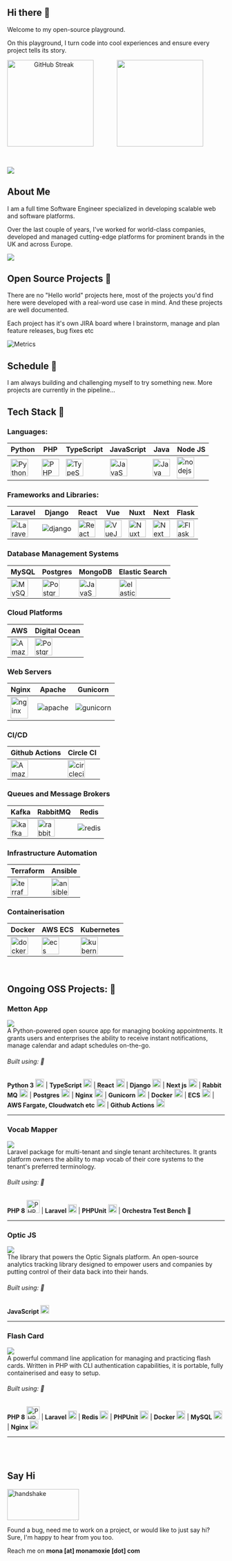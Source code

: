 ## Hi there 👋

Welcome to my open-source playground. 

On this playground, I turn code into cool experiences and ensure every project tells its story.

<div align="center" style="margin-bottom:30px">

<a href="https://github.com/Monamoxie">
<img height=200 align="center" src="https://media.giphy.com/media/v1.Y2lkPTc5MGI3NjExZmg5MmZiNmxxb3phZHE1aWtucmt2ZWQzY3pjYzgzd3dhNHo1dm5tNiZlcD12MV9pbnRlcm5hbF9naWZfYnlfaWQmY3Q9Zw/qgQUggAC3Pfv687qPC/giphy.gif" />
</a>

<a href="https://github.com/Monamoxie">
 <img height=200 align="left"  src="https://streak-stats.demolab.com?user=monamoxie&theme=whatsapp-light2" alt="GitHub Streak" />
</a>
<a href="https://git.io/streak-stats"></a>
</div>

<br/> 
<a href="https://visitorbadge.io/status?path=https%3A%2F%2Fgithub.com%2FMonamoxie"><img src="https://api.visitorbadge.io/api/visitors?path=https%3A%2F%2Fgithub.com%2FMonamoxie&labelColor=%23bbaa66&countColor=%23263759" /></a>

## About Me
I am a full time Software Engineer specialized in developing scalable web and software platforms. 

Over the last couple of years, I've worked for world-class companies, developed and managed cutting-edge platforms for prominent brands in the UK and across Europe.


![](./profile-3d-contrib/profile-green-animate.svg)

## Open Source Projects 🥇
There are no "Hello world" projects here, most of the projects you'd find here were developed with a real-word use case in mind. And these projects are well documented. 

Each project has it's own JIRA board where I brainstorm, manage and plan feature releases, bug fixes etc

![Metrics](/metrics.plugin.isocalendar.fullyear.svg)

## Schedule 🌟
I am always building and challenging myself to try something new. More projects are currently in the pipeline...

## Tech Stack 🥇
<div>

### Languages:
| Python   | PHP      | TypeScript | JavaScript | Java | Node JS
|----------|----------|------------|------------|------|----|
|  <img src="https://techstack-generator.vercel.app/python-icon.svg" title="Python" alt="Python" width="40" height="40"/> |  <img src="https://raw.githubusercontent.com/devicons/devicon/master/icons/php/php-original.svg" height="40" title="PHP" alt="PHP" width="40"/> |  <img src="https://raw.githubusercontent.com/devicons/devicon/master/icons/typescript/typescript-original.svg" title="TypeScript" alt="TypeScript" width="40" height="40"/>|  <img src="https://raw.githubusercontent.com/devicons/devicon/master/icons/javascript/javascript-original.svg" title="JavaScript" alt="JavaScript" width="40" height="40"/>|<img src="https://raw.githubusercontent.com/devicons/devicon/master/icons/java/java-original.svg" title="Java" alt="Java" width="40" height="40"/> | <img src="https://raw.githubusercontent.com/devicons/devicon/master/icons/nodejs/nodejs-plain-wordmark.svg" title="nodejs" alt="nodejs"  width="40" height="50"/> |

### Frameworks and Libraries:
| Laravel   | Django      | React | Vue | Nuxt | Next | Flask |
|----------|----------|------------|------------|------| ----| ---|
|  <img src="https://raw.githubusercontent.com/devicons/devicon/master/icons/laravel/laravel-original.svg" title="Laravel" alt="Laravel" width="40" height="40"/> |  <img src="https://raw.githubusercontent.com/devicons/devicon/master/icons/django/django-plain-wordmark.svg" title="django" alt="django" />  |  <img src="https://raw.githubusercontent.com/devicons/devicon/master/icons/react/react-original.svg" title="React" alt="React" width="40" height="40"/>| <img src="https://raw.githubusercontent.com/devicons/devicon/master/icons/vuejs/vuejs-original.svg" title="VueJs" alt="VueJs"   width="40" height="40"/> | <img src="https://raw.githubusercontent.com/devicons/devicon/master/icons/nuxtjs/nuxtjs-original.svg" title="Nuxt" alt="Nuxt" width="40" height="40"/> |<img src="https://raw.githubusercontent.com/devicons/devicon/master/icons/nextjs/nextjs-original.svg" title="Next" alt="Next" width="40" height="40"/> |<img src="https://raw.githubusercontent.com/devicons/devicon/master/icons/flask/flask-original.svg" title="Flask" alt="Flask" width="40" height="40"/> | 

 ### Database Management Systems
| MySQL   | Postgres      | MongoDB | Elastic Search |
|----------|----------|------------|------------|
|  <img src="https://techstack-generator.vercel.app/mysql-icon.svg" title="MySQL" alt="MySQL"  width="40" height="40"/> | <img src="https://raw.githubusercontent.com/devicons/devicon/master/icons/postgresql/postgresql-original.svg" title="PostgresSql" alt="PostgreSql"  width="40" height="40"/> | <img src="https://raw.githubusercontent.com/devicons/devicon/master/icons/mongodb/mongodb-original.svg" title="JavaScript" alt="JavaScript" width="40" height="40"/>| <img src="https://raw.githubusercontent.com/devicons/devicon/master/icons/elasticsearch/elasticsearch-original.svg" title="elasticsearch" alt="elasticsearch"  width="40" height="40"/> |

### Cloud Platforms 
| AWS   | Digital Ocean   
|----------|----------|
|  <img src="https://raw.githubusercontent.com/devicons/devicon/master/icons/amazonwebservices/amazonwebservices-original-wordmark.svg" title="Amazon Web Services" alt="Amazon Web Services"  width="40" height="40"/> | <img src="https://raw.githubusercontent.com/devicons/devicon/master/icons/digitalocean/digitalocean-original.svg" title="PostgresSql" alt="PostgreSql"  width="40" height="40"/> |

   
### Web Servers 
| Nginx   | Apache | Gunicorn   
|----------|----------|------|
|  <img src="https://techstack-generator.vercel.app/nginx-icon.svg" title="nginx" alt="nginx"  width="40" height="50"/> | <img src="https://raw.githubusercontent.com/devicons/devicon/master/icons/apache/apache-original-wordmark.svg" title="apache" alt="apache" /> | <img src="https://img.shields.io/badge/-Gunicorn-499848?style=flat&logo=gunicorn&logoColor=white" title="apache" alt="gunicorn" /> 


### CI/CD 
| Github Actions | Circle CI  
|----------|----------|
|<img src="https://raw.githubusercontent.com/devicons/devicon/master/icons/githubactions/githubactions-plain.svg" title="Amazon Web Services" alt="Amazon Web Services"  width="40" height="40"/> | <img src="https://raw.githubusercontent.com/devicons/devicon/master/icons/circleci/circleci-plain-wordmark.svg" title="circleci" alt="circleci"  width="40" height="40"/> |

### Queues and Message Brokers
| Kafka | RabbitMQ | Redis |
|----------|-------|-------|
|  <img src="https://raw.githubusercontent.com/devicons/devicon/master/icons/apachekafka/apachekafka-original.svg" title="kafka" alt="kafka"  width="40" height="40"/> | <img src="https://raw.githubusercontent.com/devicons/devicon/master/icons/rabbitmq/rabbitmq-original.svg" title="rabbitmq" alt="rabbitmq" height="40"/> | <img src="https://raw.githubusercontent.com/devicons/devicon/master/icons/redis/redis-original-wordmark.svg" title="rabbitmq" alt="redis"> 

 
### Infrastructure Automation
| Terraform | Ansible
|----------|----------|
|  <img src="https://raw.githubusercontent.com/devicons/devicon/master/icons/terraform/terraform-original.svg" title="terraform" alt="terraform"  width="40" height="40"/> | <img src="https://raw.githubusercontent.com/devicons/devicon/master/icons/ansible/ansible-original.svg" title="ansible" alt="ansible"  width="40" height="40"/> |
</div>

 ### Containerisation
| Docker | AWS ECS | Kubernetes
|----------|----------|--------|
|  <img src="https://techstack-generator.vercel.app/docker-icon.svg" title="docker" alt="docker" width="40" height="40"/> | <img src="/assets/Arch_Amazon-Elastic-Container-Service_48.svg" title="ecs" alt="ecs"  width="40" height="40"/> | <img src="https://techstack-generator.vercel.app/kubernetes-icon.svg" title="kubernetes" alt="kubernetes"  width="40" height="40"/> 
</div>

<br/>

## Ongoing OSS Projects: 🥇
  <!-- START Project 1 -->
 ### Metton App
  <div><a href="https://github.com/Monamoxie/metton-app" target="_blank"><img src="assets/logo.png"></a></div>
  <div>A Python-powered open source app for managing booking appointments. 
  It grants users and enterprises the ability to receive instant notifications, manage calendar and adapt schedules on-the-go.
  </div>

<h6> Built using: 🚀 </h6>

  <div>
  <b>Python 3</b> <img src="https://raw.githubusercontent.com/devicons/devicon/master/icons/python/python-original.svg" title="Python" alt="Python" width="20" height="20"/> | <b>TypeScript </b> <img src="https://raw.githubusercontent.com/devicons/devicon/master/icons/typescript/typescript-original.svg" title="TypeScript" alt="TypeScript" width="20" height="20"/> | <b>React</b> <img src="https://raw.githubusercontent.com/devicons/devicon/master/icons/react/react-original.svg" title="React" alt="React" width="20" height="20"/> | <b>Django</b> <img src="https://raw.githubusercontent.com/devicons/devicon/master/icons/django/django-plain.svg" title="django" alt="django" width="20" height="20"/> | <b>Next js</b> <img src="https://raw.githubusercontent.com/devicons/devicon/master/icons/nextjs/nextjs-original.svg" title="Next" alt="Next" width="20" height="20"/> | <b>Rabbit MQ</b> <img src="https://raw.githubusercontent.com/devicons/devicon/master/icons/rabbitmq/rabbitmq-original.svg" title="rabbitmq" alt="rabbitmq" width="20" height="20"/> | 
  <b>Postgres</b> <img src="https://raw.githubusercontent.com/devicons/devicon/master/icons/postgresql/postgresql-original.svg" title="PostgresSql" alt="PostgreSql"  width="20" height="20"/> | <b>Nginx</b> <img src="https://raw.githubusercontent.com/devicons/devicon/master/icons/nginx/nginx-original.svg" title="nginx" alt="nginx"  width="20" height="20"/> | <b>Gunicorn</b> <img src="assets/gunicorn.svg" title="apache" alt="gunicorn" width="20" height="20"/> | <b>Docker</b> <img src="https://techstack-generator.vercel.app/docker-icon.svg" title="docker" alt="docker" width="20" height="20"/> | <b>ECS</b> <img src="assets/Arch_Amazon-Elastic-Container-Service_48.svg" title="ecs" alt="ecs" width="20" height="20"/> | <b>AWS Fargate, Cloudwatch etc</b> <img src="https://raw.githubusercontent.com/devicons/devicon/master/icons/amazonwebservices/amazonwebservices-original-wordmark.svg" title="Amazon Web Services" alt="Amazon Web Services"  width="20" height="20"/> | 
  <b>Github Actions</b>  <img src="https://raw.githubusercontent.com/devicons/devicon/master/icons/githubactions/githubactions-plain.svg" title="Amazon Web Services" alt="Amazon Web Services"  width="20" height="20"/> 
</div>
<hr/> 

<!-- ------------------------------------ -->
 <!-- START Project 2 -->
  ### Vocab Mapper
  <div><a href="https://github.com/Monamoxie/vocab-mapper" target="_blank"><img src="assets/logo-vocab-mapper.png"></a></div>
  <div>Laravel package for multi-tenant and single tenant architectures. It grants platform owners the ability to map vocab of their core systems to the tenant's preferred terminology.
  </div>

  <h6> Built using: 🚀 </h6>

  <div>
  <b>PHP 8</b> <img src="https://raw.githubusercontent.com/devicons/devicon/master/icons/php/php-original.svg" height="30" title="PHP" alt="PHP" /> | <b>Laravel </b> <img src="https://raw.githubusercontent.com/devicons/devicon/master/icons/laravel/laravel-original.svg" title="Laravel" alt="Laravel" width="20" height="20"/> |  <b>PHPUnit</b> <img src="assets/phpunit.svg" height="20" title="PHP" alt="PHP" height="10"/> | <b>Orchestra Test Bench </b> 🚀 
</div>
<hr/> 

<!-- ------------------------------------ -->
 <!-- START Project 3 -->
  ### Optic JS
  <div><a href="https://github.com/Monamoxie/flash-card" target="_blank"><img src="assets/optic-js-logo.png"></a></div>
  <div>The library that powers the Optic Signals platform. An open-source analytics tracking library designed to empower users and companies by putting control of their data back into their hands. 
  </div>

<h6> Built using: 🚀 </h6>
<div>
<b>JavaScript</b> <img src="https://raw.githubusercontent.com/devicons/devicon/master/icons/javascript/javascript-original.svg" title="JavaScript" alt="Laravel" width="20" height="20"/> 
</div>
<hr/> 

<!-- ------------------------------------ -->
 <!-- START Project 4 -->
  ### Flash Card 
  <div><a href="https://github.com/Monamoxie/optic-js" target="_blank"><img src="assets/logo-flash-card.png"></a></div>
  <div>A powerful command line application for managing and practicing flash cards. Written in PHP with CLI authentication capabilities, it is portable, fully containerised and easy to setup.
  </div>

  <h6> Built using: 🚀 </h6>

  <div>
  <b>PHP 8</b> <img src="https://raw.githubusercontent.com/devicons/devicon/master/icons/php/php-original.svg" title="PHP" alt="PHP" height="30"/> | <b>Laravel </b> <img src="https://raw.githubusercontent.com/devicons/devicon/master/icons/laravel/laravel-original.svg" title="Laravel" alt="Laravel" width="20" height="20"/> | <b> Redis </b> <img src="https://raw.githubusercontent.com/devicons/devicon/master/icons/redis/redis-original-wordmark.svg" title="rabbitmq" alt="redis"  width="20" height="20" /> |  <b>PHPUnit</b> <img src="assets/phpunit.svg" height="20" title="PHPUnit" alt="PHPUnit" height="10"/> |   <b>Docker</b> <img src="https://techstack-generator.vercel.app/docker-icon.svg" title="docker" alt="docker" width="20" height="20"/> | <b> MySQL </b> <img src="https://raw.githubusercontent.com/devicons/devicon/master/icons/mysql/mysql-original.svg" title="mysql" alt="mysql"  width="20" height="20" /> | <b> Nginx </b> <img src="https://techstack-generator.vercel.app/nginx-icon.svg" title="nginx" alt="nginx"  width="20" height="20"/>
</div>
<hr/> 
<br> <br >

 
## Say Hi 
<img src="assets/handshake.gif"  alt="handshake" width="166" height="72"/>

Found a bug, need me to work on a project, or would like to just say hi? Sure, I'm happy to hear from you too. 

Reach me on <b>mona [at] monamoxie [dot] com </b>
 